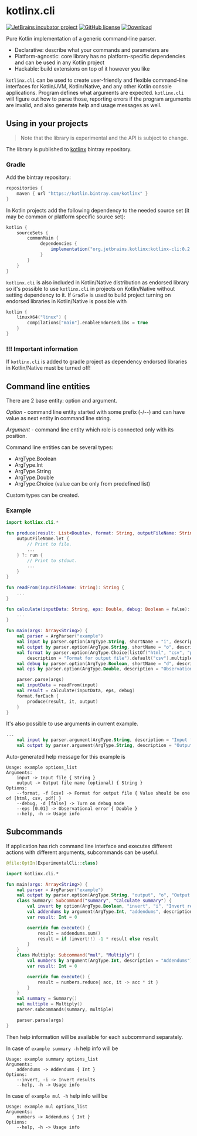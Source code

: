# kotlinx.cli

[![JetBrains incubator project](https://jb.gg/badges/incubator.svg)](https://confluence.jetbrains.com/display/ALL/JetBrains+on+GitHub)
[![GitHub license](https://img.shields.io/badge/license-Apache%20License%202.0-blue.svg?style=flat)](https://www.apache.org/licenses/LICENSE-2.0)
[![Download](https://api.bintray.com/packages/kotlin/kotlinx/kotlinx.cli/images/download.svg)](https://bintray.com/kotlin/kotlinx/kotlinx.cli/_latestVersion)

Pure Kotlin implementation of a generic command-line parser.

* Declarative: describe what your commands and parameters are 
* Platform-agnostic: core library has no platform-specific dependencies and can be used in any Kotlin project 
* Hackable: build extensions on top of it however you like

`kotlinx.cli` can be used to create user-friendly and flexible command-line interfaces
for Kotlin/JVM, Kotlin/Native, and any other Kotlin console applications.
Program defines what arguments are expected.
`kotlinx.cli` will figure out how to parse those, reporting errors if the program arguments are invalid,
and also generate help and usage messages as well.

## Using in your projects

> Note that the library is experimental and the API is subject to change.

The library is published to [kotlinx](https://bintray.com/kotlin/kotlinx/kotlinx.cli) bintray repository.

### Gradle

Add the bintray repository:

```groovy
repositories {
    maven { url "https://kotlin.bintray.com/kotlinx" }
}
```

In Kotlin projects add the following dependency to the needed source set (it may be common or platform specific source set):

```groovy
kotlin {
    sourceSets {
        commonMain {
             dependencies {
                 implementation("org.jetbrains.kotlinx:kotlinx-cli:0.2.1")
             }
        }
    }
}
```

`kotlinx.cli` is also included in Kotlin/Native distribution as endorsed library so it's possible to use `kotlinx.cli`
in projects on Kotlin/Native without setting dependency to it. 
If `Gradle` is used to build project turning on endorsed libraries in Kotlin/Native is possible with
```kotlin
kotlin {
    linuxX64("linux") {
        compilations["main"].enableEndorsedLibs = true
    }
}
```
### !!! Important information
If `kotlinx.cli` is added to gradle project as dependency endorsed libraries in Kotlin/Native must be turned off! 

## Command line entities
There are 2 base entity: option and argument.

*Option* - command line entity started with some prefix (-/--) and can have value as next entity in command line string.

*Argument* - command line entity which role is connected only with its position.

Command line entities can be several types:
* ArgType.Boolean
* ArgType.Int
* ArgType.String
* ArgType.Double
* ArgType.Choice (value can be only from predefined list)

Custom types can be created.

### Example

```kotlin
import kotlinx.cli.*

fun produce(result: List<Double>, format: String, outputFileName: String?) {
    outputFileName.let {
        // Print to file.
        ...
    } ?: run {
        // Print to stdout.
        ...
    }
}

fun readFrom(inputFileName: String): String {
    ...
}

fun calculate(inputData: String, eps: Double, debug: Boolean = false): List<Double> {
    ...
}

fun main(args: Array<String>) {
    val parser = ArgParser("example")
    val input by parser.option(ArgType.String, shortName = "i", description = "Input file").required()
    val output by parser.option(ArgType.String, shortName = "o", description = "Output file name")
    val format by parser.option(ArgType.Choice(listOf("html", "csv", "pdf")), shortName = "f", 
    	description = "Format for output file").default("csv").multiple()
    val debug by parser.option(ArgType.Boolean, shortName = "d", description = "Turn on debug mode").default(false)
    val eps by parser.option(ArgType.Double, description = "Observational error").default(0.01)

    parser.parse(args)
    val inputData = readFrom(input)
    val result = calculate(inputData, eps, debug)
    format.forEach {
        produce(result, it, output)
    }
}
```

It's also possible to use arguments in current example.

```kotlin
...
    val input by parser.argument(ArgType.String, description = "Input file")
    val output by parser.argument(ArgType.String, description = "Output file name").optional()
```

Auto-generated help message for this example is
```
Usage: example options_list
Arguments: 
    input -> Input file { String }
    output -> Output file name (optional) { String }
Options: 
    --format, -f [csv] -> Format for output file { Value should be one of [html, csv, pdf] }
    --debug, -d [false] -> Turn on debug mode 
    --eps [0.01] -> Observational error { Double }
    --help, -h -> Usage info
```

## Subcommands

If application has rich command line interface and executes different actions with different arguments,
 subcommands can be useful.
 
```kotlin
@file:OptIn(ExperimentalCli::class)

import kotlinx.cli.*

fun main(args: Array<String>) {
	val parser = ArgParser("example")
    val output by parser.option(ArgType.String, "output", "o", "Output file")
    class Summary: Subcommand("summary", "Calculate summary") {
        val invert by option(ArgType.Boolean, "invert", "i", "Invert results").default(false)
        val addendums by argument(ArgType.Int, "addendums", description = "Addendums").vararg()
        var result: Int = 0

        override fun execute() {
            result = addendums.sum()
            result = if (invert!!) -1 * result else result
        }
    }
    class Multiply: Subcommand("mul", "Multiply") {
        val numbers by argument(ArgType.Int, description = "Addendums").vararg()
        var result: Int = 0

        override fun execute() {
            result = numbers.reduce{ acc, it -> acc * it }
        }
    }
    val summary = Summary()
    val multiple = Multiply()
    parser.subcommands(summary, multiple)

    parser.parse(args)
}
```

Then help information will be available for each subcommand separately.

In case of `example summary -h` help info will be
```
Usage: example summary options_list
Arguments: 
    addendums -> Addendums { Int }
Options: 
    --invert, -i -> Invert results 
    --help, -h -> Usage info 
```

In case of `example mul -h` help info will be
```
Usage: example mul options_list
Arguments: 
    numbers -> Addendums { Int }
Options: 
    --help, -h -> Usage info
```
 
